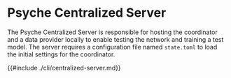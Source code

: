 # Psyche Centralized Server  

The Psyche Centralized Server is responsible for hosting the coordinator and a data provider locally to enable testing the network and training a test model. The server requires a configuration file named `state.toml` to load the initial settings for the coordinator.  

{{#include ./cli/centralized-server.md}}
